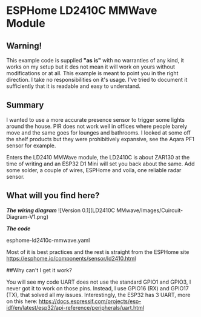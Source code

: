 # ESPHome LD2410C MMWave Module

## Warning!

This example code is supplied **"as is"** with no warranties of any kind, it works on my setup but it des not mean it will work on yours without modifications or at all. This example is meant to point you in the right direction. I take no responsibilities on it's usage. 
I've tried to document it sufficiently that it is readable and easy to understand.

## Summary

I wanted to use a more accurate presence sensor to trigger some lights around the house.
PIR does not work well in offices where people barely move and the same goes for lounges and bathrooms.
I looked at some off the shelf products but they were prohibitively expansive, see the Aqara PF1 sensor for example.

Enters the LD2410 MMWave module, the LD2410C is about ZAR130 at the time of writing and an ESP32 D1 Mini will set you back about the same.
Add some solder, a couple of wires, ESPHome and voila, one reliable radar sensor.

## What will you find here?

***The wiring diagram*** 
![Version 0.1](LD2410C MMwave/Images/Cuircuit-Diagram-V1.png)

***The code***

esphome-ld2410c-mmwave.yaml

Most of it is best practices and the rest is straight from the ESPHome site https://esphome.io/components/sensor/ld2410.html

##Why can't I get it work?

You will see my code UART does not use the standard GPIO1 and GPIO3, I never got it to work on those pins.
Instead, I use GPIO16 (RX) and GPIO17 (TX), that solved all my issues.
Interestingly, the ESP32 has 3 UART, more on this here: https://docs.espressif.com/projects/esp-idf/en/latest/esp32/api-reference/peripherals/uart.html
